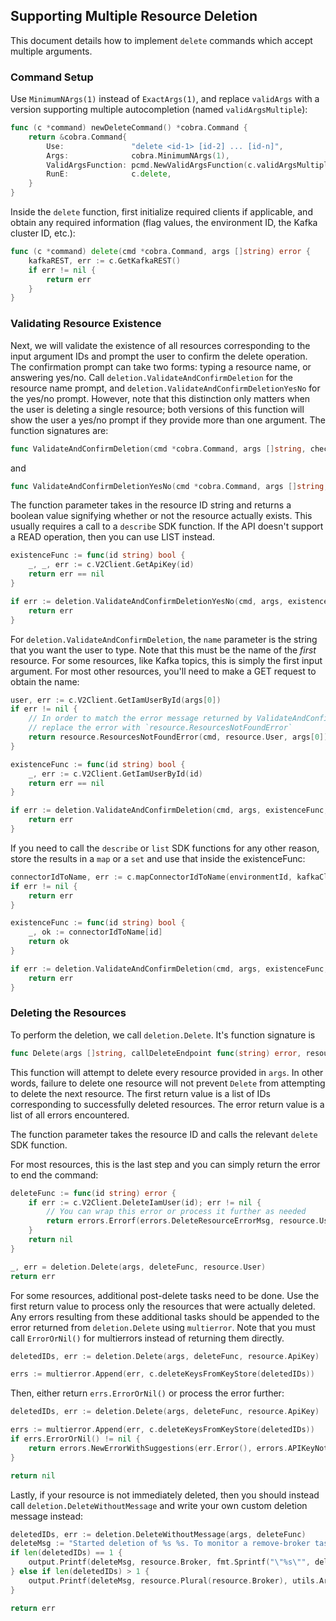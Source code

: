 ## Supporting Multiple Resource Deletion

This document details how to implement `delete` commands which accept multiple arguments.

### Command Setup

Use `MinimumNArgs(1)` instead of `ExactArgs(1)`, and replace `validArgs` with a version supporting multiple autocompletion (named `validArgsMultiple`):

```go
func (c *command) newDeleteCommand() *cobra.Command {
    return &cobra.Command{
        Use:               "delete <id-1> [id-2] ... [id-n]",
        Args:              cobra.MinimumNArgs(1),
        ValidArgsFunction: pcmd.NewValidArgsFunction(c.validArgsMultiple),
        RunE:              c.delete,
    }
}
```

Inside the `delete` function, first initialize required clients if applicable, and obtain any required information (flag values, the environment ID, the Kafka cluster ID, etc.):

```go
func (c *command) delete(cmd *cobra.Command, args []string) error {
	kafkaREST, err := c.GetKafkaREST()
	if err != nil {
		return err
	}
}
```

### Validating Resource Existence

Next, we will validate the existence of all resources corresponding to the input argument IDs and prompt the user to confirm the delete operation.
The confirmation prompt can take two forms: typing a resource name, or answering yes/no. Call `deletion.ValidateAndConfirmDeletion` for the resource name prompt, and `deletion.ValidateAndConfirmDeletionYesNo` for the yes/no prompt.
However, note that this distinction only matters when the user is deleting a single resource; both versions of this function will show the user a yes/no prompt if they provide more than one argument.
The function signatures are:

```go
func ValidateAndConfirmDeletion(cmd *cobra.Command, args []string, checkExistence func(string) bool, resourceType, name string) error
```

and

```go
func ValidateAndConfirmDeletionYesNo(cmd *cobra.Command, args []string, checkExistence func(string) bool, resourceType) error
```

The function parameter takes in the resource ID string and returns a boolean value signifying whether or not the resource actually exists.
This usually requires a call to a `describe` SDK function. If the API doesn't support a READ operation, then you can use LIST instead.

```go
existenceFunc := func(id string) bool {
    _, _, err := c.V2Client.GetApiKey(id)
    return err == nil
}

if err := deletion.ValidateAndConfirmDeletionYesNo(cmd, args, existenceFunc, resource.ApiKey); err != nil {
    return err
}
```

For `deletion.ValidateAndConfirmDeletion`, the `name` parameter is the string that you want the user to type. Note that this must be the name of the *first* resource.
For some resources, like Kafka topics, this is simply the first input argument. For most other resources, you'll need to make a GET request to obtain the name:

```go
user, err := c.V2Client.GetIamUserById(args[0])
if err != nil {
    // In order to match the error message returned by ValidateAndConfirmDeletion,
    // replace the error with `resource.ResourcesNotFoundError`
    return resource.ResourcesNotFoundError(cmd, resource.User, args[0])
}

existenceFunc := func(id string) bool {
    _, err := c.V2Client.GetIamUserById(id)
    return err == nil
}

if err := deletion.ValidateAndConfirmDeletion(cmd, args, existenceFunc, resource.User, user.GetFullName()); err != nil {
    return err
}
```

If you need to call the `describe` or `list` SDK functions for any other reason, store the results in a `map` or a `set` and use that inside the existenceFunc:

```go
connectorIdToName, err := c.mapConnectorIdToName(environmentId, kafkaCluster.ID)
if err != nil {
    return err
}

existenceFunc := func(id string) bool {
    _, ok := connectorIdToName[id]
    return ok
}

if err := deletion.ValidateAndConfirmDeletion(cmd, args, existenceFunc, resource.Connector, connectorIdToName[args[0]]); err != nil {
    return err
}
```

### Deleting the Resources

To perform the deletion, we call `deletion.Delete`. It's function signature is

```go
func Delete(args []string, callDeleteEndpoint func(string) error, resourceType string) ([]string, error)
```

This function will attempt to delete every resource provided in `args`. In other words, failure to delete one resource will not prevent `Delete` from attempting to delete the next resource.
The first return value is a list of IDs corresponding to successfully deleted resources. The error return value is a list of all errors encountered.

The function parameter takes the resource ID and calls the relevant `delete` SDK function.

For most resources, this is the last step and you can simply return the error to end the command:

```go
deleteFunc := func(id string) error {
    if err := c.V2Client.DeleteIamUser(id); err != nil {
        // You can wrap this error or process it further as needed
        return errors.Errorf(errors.DeleteResourceErrorMsg, resource.User, id, err)
    }
    return nil
}

_, err = deletion.Delete(args, deleteFunc, resource.User)
return err
```

For some resources, additional post-delete tasks need to be done. Use the first return value to process only the resources that were actually deleted.
Any errors resulting from these additional tasks should be appended to the error returned from `deletion.Delete` using `multierror`.
Note that you must call `ErrorOrNil()` for multierrors instead of returning them directly.

```go
deletedIDs, err := deletion.Delete(args, deleteFunc, resource.ApiKey)

errs := multierror.Append(err, c.deleteKeysFromKeyStore(deletedIDs))
```

Then, either return `errs.ErrorOrNil()` or process the error further:

```go
deletedIDs, err := deletion.Delete(args, deleteFunc, resource.ApiKey)

errs := multierror.Append(err, c.deleteKeysFromKeyStore(deletedIDs))
if errs.ErrorOrNil() != nil {
    return errors.NewErrorWithSuggestions(err.Error(), errors.APIKeyNotFoundSuggestions)
}

return nil
```

Lastly, if your resource is not immediately deleted, then you should instead call `deletion.DeleteWithoutMessage` and write your own custom deletion message instead:

```go
deletedIDs, err := deletion.DeleteWithoutMessage(args, deleteFunc)
deleteMsg := "Started deletion of %s %s. To monitor a remove-broker task run `confluent kafka broker get-tasks <id> --task-type remove-broker`.\n"
if len(deletedIDs) == 1 {
    output.Printf(deleteMsg, resource.Broker, fmt.Sprintf("\"%s\"", deletedIDs[0]))
} else if len(deletedIDs) > 1 {
    output.Printf(deleteMsg, resource.Plural(resource.Broker), utils.ArrayToCommaDelimitedString(deletedIDs, "and"))
}

return err
```
